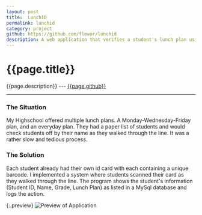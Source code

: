 ```yaml
---
layout: post
title:  LunchID
permalink: lunchid
category: project
github: https://github.com/flowor/lunchid
description: A web application that verifies a student's lunch plan using their ID card
---
```


# {{page.title}}
{{page.description}} --- [{{page.github}}]({{page.github}} "View on GitHub")


---

### The Situation
My Highschool offered multiple lunch plans. A Monday-Wednesday-Friday plan, and an everyday plan. They had a paper list of students and would check students off by their name as they walked through the line. It was a rather slow and tedious process.

### The Solution
Each student already had their own id card with each containing a unique barcode. I implemented a system where students scanned their card as they walked through the line. The program shows the student's information (Student ID, Name, Grade, Lunch Plan) as listed in a MySql database and logs the action.

{:.preview}
![Preview of Application]({{baseurl}}/assets/img/lunchid.png)
